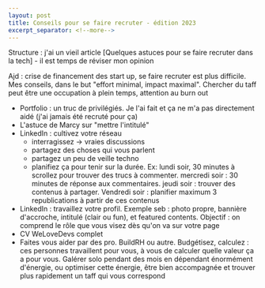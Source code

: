 ```yaml
---
layout: post
title: Conseils pour se faire recruter - édition 2023
excerpt_separator: <!--more-->
---
```


Structure : 
j'ai un vieil article [Quelques astuces pour se faire recruter dans la tech] - il est temps de réviser mon opinion

Ajd : crise de financement des start up, se faire recruter est plus difficile.
Mes conseils, dans le but "effort minimal, impact maximal".
Chercher du taff peut être une occupation à plein temps, attention au burn out

- Portfolio : un truc de privilégiés. Je l'ai fait et ça ne m'a pas directement aidé (j'ai jamais été recruté pour ça)
- L'astuce de Marcy sur "mettre l'intitulé"
- LinkedIn : cultivez votre réseau
  - interragissez -> vraies discussions
  - partagez des choses qui vous parlent
  - partagez un peu de veille techno
  - planifiez ça pour tenir sur la durée. Ex: lundi soir, 30 minutes à scrollez pour trouver des trucs à commenter. mercredi soir : 30 minutes de réponse aux commentaires. jeudi soir : trouver des contenus à partager. Vendredi soir : planifier maximum 3 republications à partir de ces contenus
- LinkedIn : travaillez votre profil. Exemple seb : photo propre, bannière d'accroche, intitulé (clair ou fun), et featured contents. Objectif : on comprend le rôle que vous visez dès qu'on va sur votre page
- CV WeLoveDevs complet
- Faites vous aider par des pro. BuildRH ou autre. Budgétisez, calculez : ces personnes travaillent pour vous, à vous de calculer quelle valeur ça a pour vous. Galérer solo pendant des mois en dépendant énormément d'énergie, ou optimiser cette énergie, être bien accompagnée et trouver plus rapidement un taff qui vous correspond